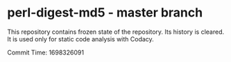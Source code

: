 # perl-digest-md5 - master branch

This repository contains frozen state of the repository.
Its history is cleared. It is used only for static code
analysis with Codacy.

Commit Time: 1698326091